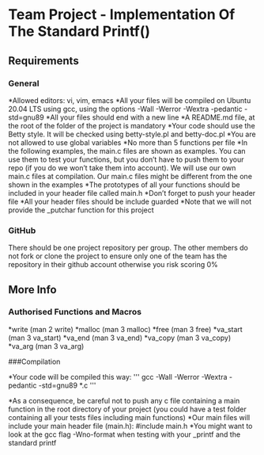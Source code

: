 Team Project - Implementation Of The Standard Printf()
======================================================

Requirements
------------

### General

*Allowed editors: vi, vim, emacs
*All your files will be compiled on Ubuntu 20.04 LTS using gcc, using the options -Wall -Werror -Wextra -pedantic -std=gnu89
*All your files should end with a new line
*A README.md file, at the root of the folder of the project is mandatory
*Your code should use the Betty style. It will be checked using betty-style.pl and betty-doc.pl
*You are not allowed to use global variables
*No more than 5 functions per file
*In the following examples, the main.c files are shown as examples. You can use them to test your functions, but you don’t have to push them to your repo (if you do we won’t take them into account). We will use our own main.c files at compilation. Our main.c files might be different from the one shown in the examples
*The prototypes of all your functions should be included in your header file called main.h
*Don’t forget to push your header file
*All your header files should be include guarded
*Note that we will not provide the _putchar function for this project

### GitHub

There should be one project repository per group. The other members do not fork or clone the project to ensure only one of the team has the repository in their github account otherwise you risk scoring 0%

More Info
---------

### Authorised Functions and Macros

*write (man 2 write)
*malloc (man 3 malloc)
*free (man 3 free)
*va_start (man 3 va_start)
*va_end (man 3 va_end)
*va_copy (man 3 va_copy)
*va_arg (man 3 va_arg)

###Compilation

*Your code will be compiled this way:
'''
gcc -Wall -Werror -Wextra -pedantic -std=gnu89 *.c
'''

*As a consequence, be careful not to push any c file containing a main function in the root directory of your project (you could have a test folder containing all your tests files including main functions)
*Our main files will include your main header file (main.h): #include main.h
*You might want to look at the gcc flag -Wno-format when testing with your _printf and the standard printf